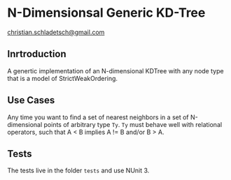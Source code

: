 # N-Dimensionsal Generic KD-Tree

christian.schladetsch@gmail.com

## Inrtroduction

A genertic implementation of an N-dimensional KDTree with any node type that is a model of StrictWeakOrdering.

## Use Cases

Any time you want to find a set of nearest neighbors in a set of N-dimensional points of arbitrary type `Ty`. `Ty` must behave well with relational operators, such that A < B implies A != B and/or B > A. 

## Tests

The tests live in the folder `tests` and use NUnit 3.

